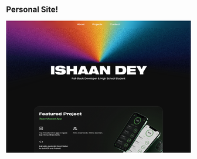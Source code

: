 ## Personal Site!

![demo image](https://github.com/ishaan1013/ishaandey/blob/28d25f43f15f631b9e837fd4d9c47c0052e86185/assets/personalSite1.png)
